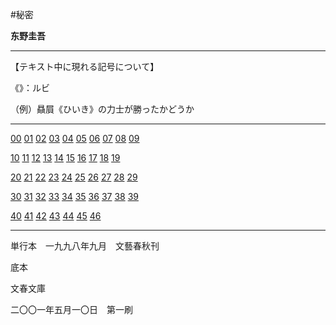 #秘密

**东野圭吾**

-------------------------------------------------------

【テキスト中に現れる記号について】

《》：ルビ

（例）贔屓《ひいき》の力士が勝ったかどうか

-------------------------------------------------------

[00](00)
[01](01)
[02](02)
[03](03)
[04](04)
[05](05)
[06](06)
[07](07)
[08](08)
[09](09)

[10](10)
[11](11)
[12](12)
[13](13)
[14](14)
[15](15)
[16](16)
[17](17)
[18](18)
[19](19)

[20](20)
[21](21)
[22](22)
[23](23)
[24](24)
[25](25)
[26](26)
[27](27)
[28](28)
[29](29)

[30](30)
[31](31)
[32](32)
[33](33)
[34](34)
[35](35)
[36](36)
[37](37)
[38](38)
[39](39)

[40](40)
[41](41)
[42](42)
[43](43)
[44](44)
[45](45)
[46](46)

- - - - - - - - - - -

単行本　一九九八年九月　文藝春秋刊

底本

文春文庫

二〇〇一年五月一〇日　第一刷

